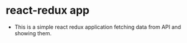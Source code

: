 # react-redux app

- This is a simple react redux application fetching data from API and showing them.